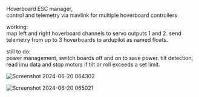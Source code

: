 Hoverboard ESC manager,    
 control and telemetry via mavlink for multiple hoverboard controllers

working:    
map left and right hoverboard channels to servo outputs 1 and 2.
send telemetry from up to 3 hoverboards to ardupilot as named floats. 

still to do:    
power management, switch boards off and on to save power. 
tilt detection, read imu data and stop motors if tilt or roll exceeds a set limit.


![Screenshot 2024-06-20 064302](https://github.com/geofrancis/Hoverboard_MAVLINK_RC_Telemetry/assets/5570278/07d68d38-3a74-4209-8ff4-57d675d888be)

![Screenshot 2024-06-20 065021](https://github.com/geofrancis/Hoverboard_MAVLINK_RC_Telemetry/assets/5570278/9b51a9fd-1ee1-4779-a814-7b1789b93073)
